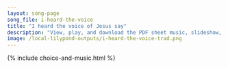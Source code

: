 ```yaml
---
layout: song-page
song_file: i-heard-the-voice
title: "I heard the voice of Jesus say"
description: "View, play, and download the PDF sheet music, slideshow, and audio. Lyrics: I heard the voice of Jesus say, \"Come unto me and rest. Lay down, O weary one, lay down your head upon my breast.\"  I came to Jesus as I was, so weary... english christian 4part chords"
image: /local-lilypond-outputs/i-heard-the-voice-trad.png
---
```


{% include choice-and-music.html %}